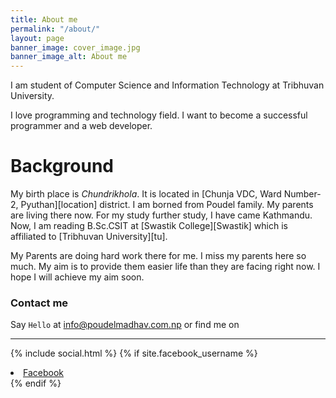 ```yaml
---
title: About me
permalink: "/about/"
layout: page
banner_image: cover_image.jpg
banner_image_alt: About me
---
```


I am student of Computer Science and Information Technology at Tribhuvan University.

I love programming and technology field. I want to become a successful programmer and a web developer.

<h1><strong>Background</strong><br/></h1>
My birth place is <em>Chundrikhola</em>. It is located in [Chunja VDC, Ward Number-2, Pyuthan][location] district. I am borned from Poudel family. My parents are living there now. For my study further study, I have came Kathmandu. Now, I am reading B.Sc.CSIT at [Swastik College][Swastik] which is affiliated to [Tribhuvan University][tu].

My Parents are doing hard work there for me. I miss my parents here so much. My aim is to provide them easier life than they are facing right now. I hope I will achieve my aim soon.

[Swastik]: http://swastikcollege.edu.np
[tu]: http://tribhuvan-university.edu.np
[location]: https://www.google.com.np/maps/place/Chuja/@28.088214,82.9459613,13z/data=!4m5!3m4!1s0x39964a4fad204e55:0x2f4bf7d35545521d!8m2!3d28.0783883!4d82.9662859?hl=en

### Contact me

Say `Hello` at info@poudelmadhav.com.np or find
me on

---

{% include social.html %}
{% if site.facebook_username %}
  <li>
    <a href="https://www.facebook.com/{{ site.facebook_username }}">
      <i class="fa fa-facebook"></i> Facebook
    </a>
  </li>
{% endif %}
